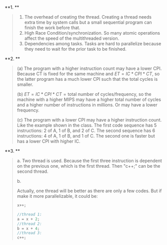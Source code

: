 **1. **

>1. The overhead of creating the thread. Creating a thread needs extra time by system calls but a small sequential program can finish the work before that.
>2. High Race Condition/synchronization. So many atomic operations affect the speed of the multithreaded version.
>3. Dependencies among tasks. Tasks are hard to parallelize because they need to wait for the prior task to be finished.

**2. **

>(a) The program with a higher instruction count may have a lower CPI. Because CT is fixed for the same machine and $ET = IC*CPI*CT$, so the latter program has a much lower CPI such that the total cycles is smaller.
>
>(b) $ET = IC*CPI*CT = \text{total number of cycles/frequency}$, so the machine with a higher MIPS may have a higher total number of cycles and a higher number of instructions in millions. Or may have a lower frequency.
>
>(c) The program with a lower CPI may have a higher instruction count. Like the example shown in the class. The first code sequence has 5 instructions: 2 of A, 1 of B, and 2 of C. The second sequence has 6 instructions: 4 of A, 1 of B, and 1 of C. The second one is faster but has a lower CPI with higher IC.

**3. **

>a. Two thread is used. Because the first three instruction is dependent on the previous one, which is the first thread. Then "c++;" can be the second thread.
>
>b. 
>
>Actually, one thread will be better as there are only a few codes. But if make it more parallelizable, it could be:
>
>````C++
>x++;
>
>//thread 1:
>a = x + 2;
>//thread 2:
>b = x + 4;
>//thread 3:
>c++;
>````
>
>

